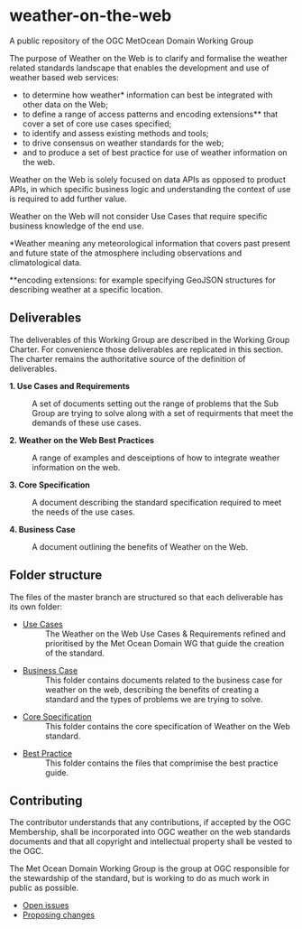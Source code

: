 # weather-on-the-web
A public repository of the OGC MetOcean Domain Working Group

The purpose of Weather on the Web is to clarify and formalise the weather related standards landscape that enables the development and use of weather based web services: 

- to determine how weather* information can best be integrated with other data on the Web; 
- to define a range of access patterns and encoding extensions** that cover a set of core use cases specified; 
- to identify and assess existing methods and tools; 
- to drive consensus on weather standards for the web;
- and to produce a set of best practice for use of weather information on the web.

Weather on the Web is solely focused on data APIs as opposed to product APIs, in which specific business logic and understanding the context of use is required to add further value. 

Weather on the Web will not consider Use Cases that require specific business knowledge of the end use. 

*Weather meaning any meteorological information that covers past present and future state of the atmosphere including observations and climatological data.

**encoding extensions: for example specifying GeoJSON structures for describing weather at a specific location.


## Deliverables
The deliverables of this Working Group are described in the Working Group Charter. For convenience those deliverables are replicated in this section. The charter remains the authoritative source of the definition of deliverables.

**1. Use Cases and Requirements**<dd>A set of documents setting out the range of problems that the Sub Group are trying to solve along with a set of requirments that meet the demands of these use cases.</dd>

**2. Weather on the Web Best Practices**<dd>A range of examples and desceiptions of how to integrate weather information on the web.</dd>

**3. Core Specification**<dd>A document describing the standard specification required to meet the needs of the use cases.</dd>

**4. Business Case**<dd>A document outlining the benefits of Weather on the Web.</dd>

## Folder structure
The files of the master branch are structured so that each deliverable has its own folder:
* [Use Cases](https://github.com/opengeospatial/weather-on-the-web/tree/master/use-cases)<dd>The Weather on the Web Use Cases &amp; Requirements refined and prioritised by the Met Ocean Domain WG that guide the creation of the standard.
</dd>

* [Business Case](https://github.com/opengeospatial/weather-on-the-web/tree/master/business-case)<dd>This folder contains documents related to the business case for weather on the web, describing the benefits of creating a standard and the types of problems we are trying to solve.
</dd>

* [Core Specification](https://github.com/opengeospatial/weather-on-the-web/tree/master/Specification)<dd>This folder contains the core specification of Weather on the Web standard.
</dd>

* [Best Practice](https://github.com/opengeospatial/weather-on-the-web/tree/master/best%20practice)<dd>This folder contains the files that comprimise the best practice guide.
</dd>

## Contributing

The contributor understands that any contributions, if accepted by the OGC Membership, shall be incorporated into OGC weather on the web standards documents and that all copyright and intellectual property shall be vested to the OGC.

The Met Ocean Domain Working Group is the group at OGC responsible for the stewardship of the standard, but is working to do as much work in public as possible.

* [Open issues](https://github.com/opengeospatial/weather-on-the-web/issues)
* [Proposing changes](https://github.com/opengeospatial/weather-on-the-web/wiki/Propose-a-change-to-a-draft-wow-specification-document)
